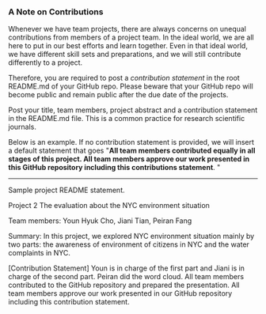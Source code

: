 ### A Note on Contributions

Whenever we have team projects, there are always concerns on unequal contributions from members of a project team. In the ideal world, we are all here to put in our best efforts and learn together. Even in that ideal world, we have different skill sets and preparations, and we will still contribute differently to a project. 

Therefore, you are required to post a *contribution statement* in the root README.md of your GitHub repo. Please beware that your GitHub repo will become public and remain public after the due date of the projects. 

Post your title, team members, project abstract and a contribution statement in the README.md file.  This is a common practice for research scientific journals. 

Below is an example. If no contribution statement is provided, we will insert a default statement that goes "**All team members contributed equally in all stages of this project. All team members approve our work presented in this GitHub repository including this contributions statement**. "

---
Sample project README statement.

Project 2 The evaluation about the NYC environment situation

Team members: Youn Hyuk Cho, Jiani Tian, Peiran Fang

Summary: In this project, we explored NYC environment situation mainly by two parts: the awareness of environment of citizens in NYC and the water complaints in NYC. 

[Contribution Statement] Youn is in charge of the first part and Jiani is in charge of the second part. Peiran did the word cloud. All team members contributed to the GitHub repository and prepared the presentation. All team members approve our work presented in our GitHub repository including this contribution statement.
